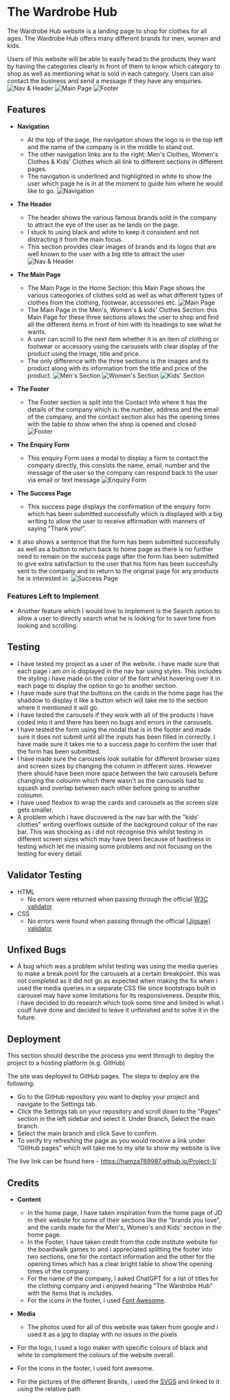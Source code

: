 # The Wardrobe Hub

The Wardrobe Hub website is a landing page to shop for clothes for all ages.
The Wardrobe Hub offers many different brands for men, women and kids.

Users of this website will be able to easily head to the products they want by having the categories clearly in front of them to know which category to shop as well as mentioning what is sold in each category.
Users can also contact the business and send a message if they have any enquiries.
![Nav & Header](https://github.com/user-attachments/assets/6045763d-b622-422c-aadc-77dc36799fd6)
![Main Page](https://github.com/user-attachments/assets/9d8c6f5f-f13e-4429-bd59-ec77f3940a48)
![Footer](https://github.com/user-attachments/assets/deef8621-aad8-49a3-8bed-7e72422c530f)


## Features

- **Navigation**
    - At the top of the page, the navigation shows the logo is in the top left and the name of the company is in the middle to stand out.
    - The other navigation links are to the right: Men's Clothes, Women's Clothes & Kids' Clothes which all link to different sections in different pages.
    - The navigation is underlined and highlighted in white to show the user which page he is in at the moment to guide him where he would like to go.
![Navigation](https://github.com/user-attachments/assets/41f1dc10-6082-4ed7-8d37-60d027b5e98c)

- **The Header**
	- The header shows the various famous brands sold in the company to attract the eye of the user as he lands on the page.
 	- I stuck to using black and white to keep it consistent and not distracting it from the main focus.
 	- This section provides clear images of brands and its logos that are well known to the user with a big title to attract the user
  ![Nav & Header](https://github.com/user-attachments/assets/6045763d-b622-422c-aadc-77dc36799fd6)

 

- **The Main Page**
	- The Main Page in the Home Section: this Main Page shows the various cateogories of clothes sold as well as what different types of clothes from the clothing, footwear, accessories etc.
![Main Page ](https://github.com/user-attachments/assets/74bc880a-50b6-4df9-833d-b67961377561)
  - The Main Page in the Men's, Women's & kids' Clothes Section: this Main Page for these three sections allows the user to shop and find all the different items in front of him with its headings to see what he wants.
  - A user can scroll to the next item whether it is an item of clothing or footwear or accessory using the carousels with clear display of the product using the image, title and price.
  - The only difference with the three sections is the images and its product along with its information from the title and price of the product. 
    ![Men's Section](https://github.com/user-attachments/assets/910e1c1a-c2e5-4a60-9eaa-c11d57e5cc6c)
    ![Women's Section](https://github.com/user-attachments/assets/83dd0a82-7ea4-429f-993d-18b0261b5f15)
    ![Kids' Section](https://github.com/user-attachments/assets/8142cd1e-e066-4f65-a4be-6717f757f444)


- **The Footer**
	- The Footer section is split into the Contact Info where it has the details of the company which is: the number, address and the email of the company, and the contact section also has the opening times with the table to show when the shop is opened and closed 	 
  ![Footer](https://github.com/user-attachments/assets/74c8b0b7-f7be-453a-87c8-de6973290dd4)


- **The Enquiry Form**
	-  This enquiry Form uses a modal to display a form to contact the company directly, this consists the name, email, number and the message of the user so the company can respond back to the user via email or text message
 ![Enquiry Form](https://github.com/user-attachments/assets/9873e182-c210-4bff-bb9e-f9d52f5f42eb)


- **The Success Page**
	- This success page displays the confirmation of the enquiry form which has been submitted successfully which is displayed with a big writing to allow the user to receive affirmation with manners of saying "Thank you!".
 - it also shows a sentence that the form has been submitted successfully as well as a button to return back to home page as there is no further need to remain on the success page after the form has been submitted to give extra satisfaction to the user that his form has been succesfully sent to the company and to return to the original page for any products he is interested in.
   ![Success Page](https://github.com/user-attachments/assets/181bae65-ef17-4473-886d-67125db0813b)



### Features Left to Implement
- Another feature which I would love to implement is the Search option to allow a user to directly search what he is looking for to save time from looking and scrolling.

## Testing
- I have tested my project as a user of the website. i have made sure that each page i am on is displayed in the nav bar using styles. This includes the styling i have made on the color of the font whilst hovering over it in each page to display the option to go to another section.
- I have made sure that the buttons on the cards in the home page has the shaddow to display it like a button which will take me to the section where it mentioned it will go.
- I have tested the carousels if they work with all of the products i have coded into it and there has been no bugs and errors in the carousels.
- I have tested the form using the modal that is in the footer and made sure it does not submit until all the inputs has been filled in correctly. I have made sure it takes me to a success page to confirm the user that the form has been submitted.
- I have made sure the carousels look suitable for different browser sizes and screen sizes by changing the column in different sizes. However there should have been more space between the two carousels before changing the coloumn which there wasn't as the carousels had to squash and overlap between each other before going to another coloumn.
- I have used flexbox to wrap the cards and carousels as the screen size gets smaller.
- A problem which i have discovered is the nav bar with the "kids' clothes" writing overflows outside of the background colour of the nav bar. This was shocking as i did not recognise this whilst testing in different screen sizes which may have been because of hastiness in testing which let me missing some problems and not focusing on the testing for every detail.

## Validator Testing

- HTML
  - No errors were returned when passing through the official [W3C validator](https://validator.w3.org/nu/?doc=https%3A%2F%2Fcode-institute-org.github.io%2Flove-running-2.0%2Findex.html)
- CSS
  - No errors were found when passing through the official [(Jigsaw) validator](https://jigsaw.w3.org/css-validator/validator?uri=https%3A%2F%2Fvalidator.w3.org%2Fnu%2F%3Fdoc%3Dhttps%253A%252F%252Fcode-institute-org.github.io%252Flove-running-2.0%252Findex.html&profile=css3svg&usermedium=all&warning=1&vextwarning=&lang=en#css)
 
## Unfixed Bugs

- A bug which was a problem whilst testing was using the media queries to make a break point for the carousels at a certain breakpoint. this was not completed as it did not go as expected when making the fix when i used the media queries in a separate CSS file since bootstraps built in carousel may have some limitations for its responsiveness. Despite this, i have decided to do research which took some time and limited in what i coulf have done and decided to leave it unfinished and to solve it in the future.


## Deployment

This section should describe the process you went through to deploy the project to a hosting platform (e.g. GitHub)

The site was deployed to GitHub pages. The steps to deploy are the following:
- Go to the GitHub repository you want to deploy your project and navigate to the Settings tab.
- Click the Settings tab on your repository and scroll down to the "Pages" section in the left sidebar and select it. Under Branch, Select the main branch.
- Select the main branch and click Save to confirm.
- To verify try refreshing the page as you would receive a link under "GitHub pages" which will take me to my site to show my website is live

The live link can be found here - https://hamza789987.github.io/Project-1/

## Credits
- **Content**
 	-  In the home page, I have taken inspiration from the home page of JD in their website for some of their sections like the "brands you love", and the cards made for the Men's, Women's and Kids' section in the home page.
  -  In the Footer, I have taken credit from the code institute website for the boardwalk games to and i appreciated splitting the footer into two sections, one for the contact information and the other for the opening times which has a clear bright table to show the opening times of the company.
  -  For the name of the company, I asked ChatGPT for a list of titles for the clothing company and i enjoyed hearing "The Wardrobe Hub" with the items that is includes.
  - For the icons in the footer, i used [Font Awesome](https://fontawesome.com/).
 
- **Media**
	- The photos used for all of this website was taken from google and i used it as a jpg to display with no issues in the pixels
 - For the logo, I used a logo maker with specific colours of black and white to complement the colours of the website overall.
  -  For the icons in the footer, i used font awesome.
  -  For the pictures of the different Brands, i used the [SVGS](https://www.svgrepo.com/) and linked to it using the relative path
